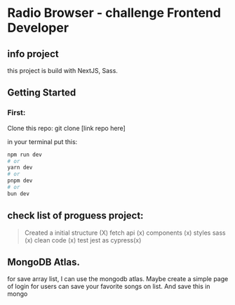 # Radio Browser - challenge Frontend Developer

## info project
this project is build with
NextJS, Sass.

## Getting Started

### First:

Clone this repo: git clone [link repo here]

in your terminal put this:

```bash
npm run dev
# or
yarn dev
# or
pnpm dev
# or
bun dev
```

## check list of proguess project:
> Created a initial structure (X)
> fetch api (x)
> components (x)
> styles sass (x)
> clean code (x)
> test jest as cypress(x)

## MongoDB Atlas.
for save array list, I can use the mongodb atlas. 
Maybe create a simple page of login for users can save your favorite songs on list.
And save this in mongo
